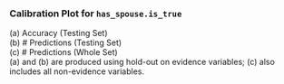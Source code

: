 

### Calibration Plot for `has_spouse.is_true`

<div class="row text-center">
<div class="col-sm-4">
<!-- accuracy -->
(a) Accuracy (Testing Set)
<chart
    data-file="calibration"
    type="scatter"
    x-axis="probability"
    x-label="Probability"
    y-axis="accuracy"
    y-label="Accuracy"
    highcharts-options="{
        yAxis: { min: 0, max: 1 },
        xAxis: { min: 0, max: 1 },
        legend: { enabled: false },
        plotOptions: {
            scatter: {
                lineWidth: 1,
                color: '#f00'
            }
        },
        series: [{
            type: 'scatter',
            data: [ [0,0], [1,1] ],
            lineWidth: 1,
            color: '#00c',
            dashStyle: 'ShortDash'
        }]
    }"
></chart>
</div>

<div class="col-sm-4">
<!-- #predictions histogram (test set) -->
(b) # Predictions (Testing Set)
<chart
    data-file="calibration"
    type="bar"
    x-axis="probability"
    x-label="Probability"
    y-axis="num_predictions_test"
    y-label="#Predictions"
></chart>
</div>

<div class="col-sm-4">
<!-- #predictions histogram (whole set) -->
(c) # Predictions (Whole Set)
<chart
    data-file="calibration"
    type="bar"
    x-axis="probability"
    x-label="Probability"
    y-axis="num_predictions_whole"
    y-label="#Predictions"
></chart>
</div>

</div>

<div class="text-center">
(a) and (b) are produced using hold-out on evidence variables; (c) also includes all non-evidence variables.
</div>
